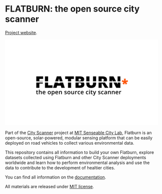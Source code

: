 # FLATBURN: the open source city scanner

[Project website](https://senseable.mit.edu/flatburn).

<img src="https://github.com/MIT-Senseable-City-Lab/OSCS/raw/main/flatburn-images/cover.jpeg">

Part of the [City Scanner](https://senseable.mit.edu/cityscanner/) project at [MIT Senseable City Lab](https://senseable.mit.edu), Flatburn is an open-source, solar-powered, modular sensing platform that can be easily deployed on road vehicles to collect various environmental data. 

This repository contains all information to build your own Flatburn, explore datasets collected using Flatburn and other City Scanner deployments worldwide and learn how to perform environmental analysis and use the data to contribute to the development of healtier cities.

You can find all information on the [documentation](https://mit-senseable-city-lab.github.io/flatburn-lte/).

All materials are released under [MIT license](LICENSE).